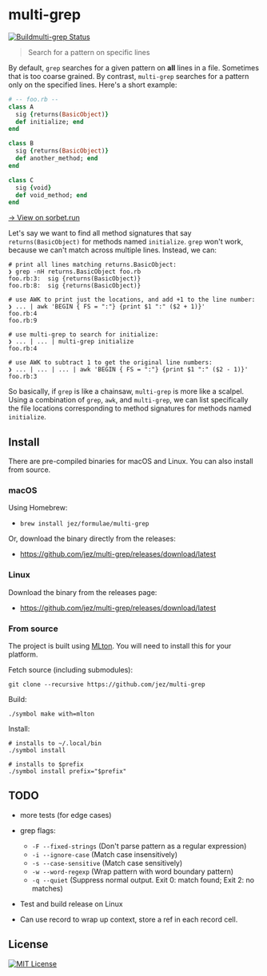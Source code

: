 # multi-grep

[![Buildmulti-grep Status](https://travis-ci.org/jez/multi-grep.svg?branch=master)](https://travis-ci.org/jez/multi-grep)

> Search for a pattern on specific lines

By default, `grep` searches for a given pattern on **all** lines in a file.
Sometimes that is too coarse grained. By contrast, `multi-grep` searches for a
pattern only on the specified lines. Here's a short example:

```ruby
# -- foo.rb --
class A
  sig {returns(BasicObject)}
  def initialize; end
end

class B
  sig {returns(BasicObject)}
  def another_method; end
end

class C
  sig {void}
  def void_method; end
end
```

[→ View on sorbet.run](#TODO.jez)

Let's say we want to find all method signatures that say `returns(BasicObject)`
for methods named `initialize`. `grep` won't work, because we can't match across
multiple lines. Instead, we can:

```shell
# print all lines matching returns.BasicObject:
❯ grep -nH returns.BasicObject foo.rb
foo.rb:3:  sig {returns(BasicObject)}
foo.rb:8:  sig {returns(BasicObject)}

# use AWK to print just the locations, and add +1 to the line number:
❯ ... | awk 'BEGIN { FS = ":"} {print $1 ":" ($2 + 1)}'
foo.rb:4
foo.rb:9

# use multi-grep to search for initialize:
❯ ... | ... | multi-grep initialize
foo.rb:4

# use AWK to subtract 1 to get the original line numbers:
❯ ... | ... | ... | awk 'BEGIN { FS = ":"} {print $1 ":" ($2 - 1)}'
foo.rb:3
```

So basically, if `grep` is like a chainsaw, `multi-grep` is more like a scalpel.
Using a combination of `grep`, `awk`, and `multi-grep`, we can list specifically
the file locations corresponding to method signatures for methods named
`initialize`.


## Install

There are pre-compiled binaries for macOS and Linux.
You can also install from source.

### macOS

Using Homebrew:

- `brew install jez/formulae/multi-grep`

Or, download the binary directly from the releases:

- <https://github.com/jez/multi-grep/releases/download/latest>

### Linux

Download the binary from the releases page:

- <https://github.com/jez/multi-grep/releases/download/latest>

### From source

The project is built using [MLton]. You will need to install this for your
platform.

[MLton]: http://mlton.org

Fetch source (including submodules):

```
git clone --recursive https://github.com/jez/multi-grep
```

Build:

```
./symbol make with=mlton
```

Install:

```shell
# installs to ~/.local/bin
./symbol install

# installs to $prefix
./symbol install prefix="$prefix"
```

## TODO

- more tests (for edge cases)
- grep flags:
  - `-F --fixed-strings` (Don't parse pattern as a regular expression)
  - `-i --ignore-case` (Match case insensitively)
  - `-s --case-sensitive` (Match case sensitively)
  - `-w --word-regexp` (Wrap pattern with word boundary pattern)
  - `-q --quiet` (Suppress normal output. Exit 0: match found; Exit 2: no matches)
- Test and build release on Linux

- Can use record to wrap up context, store a ref in each record cell.

## License

[![MIT License](https://img.shields.io/badge/license-MIT-blue.svg)](https://jez.io/MIT-LICENSE.txt)

